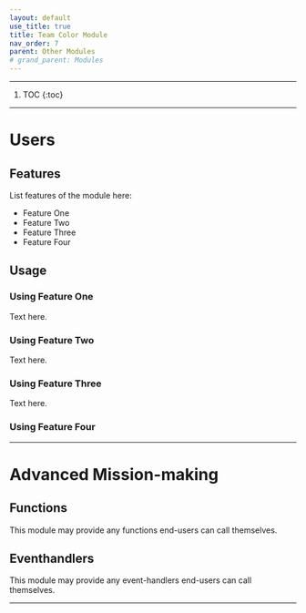 ```yaml
---
layout: default
use_title: true
title: Team Color Module
nav_order: 7
parent: Other Modules
# grand_parent: Modules
---
```


---

1. TOC
{:toc}

---

# Users

## Features

List features of the module here:
- Feature One
- Feature Two
- Feature Three
- Feature Four

## Usage

### Using Feature One

Text here.

### Using Feature Two

Text here.

### Using Feature Three

Text here.

### Using Feature Four

---

# Advanced Mission-making

## Functions
This module may provide any functions end-users can call themselves.

## Eventhandlers
This module may provide any event-handlers end-users can call themselves.

---
